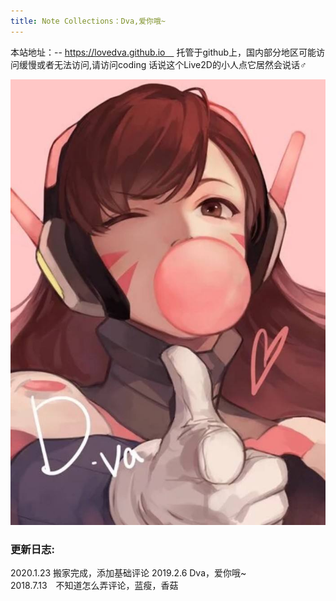 ```yaml
---
title: Note Collections：Dva,爱你哦~
---
```


本站地址：-- https://lovedva.github.io　
托管于github上，国内部分地区可能访问缓慢或者无法访问,请访问coding
话说这个Live2D的小人点它居然会说话♂

![](https://raw.githubusercontent.com/lovedva/pic404/master/dva.jpeg)

### 更新日志: ####  
2020.1.23 搬家完成，添加基础评论
2019.2.6 Dva，爱你哦~  
2018.7.13　不知道怎么弄评论，蓝瘦，香菇
